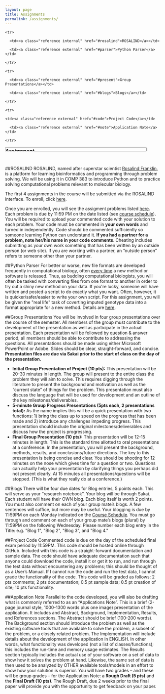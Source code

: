 ```yaml
---
layout: page
title: Assignments
permalink: /assignments/
---
```

<table style="width: 459px; height: 12px;" class="docutils" border="1">



  <caption><b>Assignment Index</b></caption> <colgroup><col width="50%"><col width="50%"></colgroup> <tbody valign="top">

    <tr>

      <td><a class="reference internal" href="#rosalind">ROSALIND</a></td>

      <td><a class="reference external" href="#parser">Python Parser</a></td>

    </tr>

    <tr>

      <td><a class="reference external" href="#present">Group Presentations</a></td>

      <td><a class="reference internal" href="#blogs">Blogs</a></td>
      
    </tr>

    <tr>

	<td><a class="reference external" href="#code">Project Code</a></td>

      <td><a class="reference external" href="#note">Application Note</a></td>

    </tr>

  </tbody>

</table>



<br>

<span style="font-weight: bold;"><a name="rosalind"></a></span>
##ROSALIND
ROSALIND, named after superstar scientist <a href="https://en.wikipedia.org/wiki/Rosalind_Franklin">Rosalind Franklin</a>, is a platform for learning bioinformatics and programming through problem solving. We will be using it in COMP 383 to introduce Python and to practice solving computational problems relevant to molecular biology.

The first 4 assignments in the course will be submitted via the ROSALIND interface. To enroll, click
<a href="http://rosalind.info/classes/enroll/f74db871de/">here</a>.

Once you are enrolled, you will see the assigment problems listed <a href="http://rosalind.info/classes/254/">here</a>. Each problem is due by 11:59 PM on the date listed (see <a href="http://hwheeler01.github.io/CompBio/syllabus/#schedule">course schedule</a>). You will be required to upload your commented code with your solution to each problem. Your code must be commented in **your own words** and turned in independently. Code should be commented sufficiently so someone learning Python can understand it. **If you had a partner for a problem, note her/his name in your code comments**. Cheating includes submitting as your own work something that has been written by an outside person (or web site). If you are working with a partner, an “outside person” refers to someone other than your partner. 

<span style="font-weight: bold;"><a name="parser"></a></span>
##Python Parser
For better or worse, new file formats are developed frequently in computational biology, often <a href="https://www.biostars.org/p/55351/">every time</a> a new method or software is released. Thus, as budding computational biologists, you will often be tasked with converting files from one format to another in order to try out a shiny new method on your data. If you're lucky, someone will have written and posted a script to do exactly what you want. Often, however, it is quicker/safer/easier to write your own script. For this assignment, you will be given the "real life" task of coverting imputed genotype data into a format appropriate for a new method. Details are <a href="http://hwheeler01.github.io/CompBio/vcf_parser.html">here</a>. 

<span style="font-weight: bold;"><a name="present"></a></span>
##Group Presentations
You will be involved in four group presentations over the course of the semester. All members of the group must contribute to the development of the presentation as well as participate in the actual presentation. Each presentation will be followed by question & answer period; all members should be able to contribute to addressing the questions. All presentations should be made using either Microsoft PowerPoint or Adobe. Slides should be clear, straight-forward, and concise. **Presentation files are due via Sakai prior to the start of class on the day of the presentation.**
- **Initial Group Presentation of Project (10 pts):** This presentation will be 20-30 minutes in length. The group will present to the entire class the problem they will aim to solve. This requires digging through the literature to present the background and motivation as well as the “current state” of things for the problem. This presentation must also discuss the language that will be used for development and an outline of the key milestones/deliverables.- **5-minute Group Progress Presentations (5pts each, 2 presentations total):** As the name implies this will be a quick presentation with two functions: 1) bring the class up to speed on the progress that has been made and 2) introduce any challenges impeding progress. This presentation should include the original milestones/deliverables and discuss how the project is progressing.- **Final Group Presentation (10 pts):** This presentation will be 12-15 minutes in length. This is the standard time allotted to oral presentations at a conference. In the presentation, you will present the background, methods, results, and conclusions/future directions. The key to this presentation is being concise and clear. You should be shooting for 12 minutes on the nose which gives time for a question or two. Questions can actually help your presentation by clarifying things you perhaps did not present clearly. At 15 minutes all presentations/questions will be stopped. (This is what they really do at a conference.) 

<span style="font-weight: bold;"><a name="blogs"></a></span>
##Blogs
There will be four due dates for Blog entries, 5 points each. This will serve as your “research notebook”. Your blog will be through Sakai. Each student will have their OWN blog. Each blog itself is worth 2 points. You must also comment on each of your group mate’s blogs. A few sentences will suffice, but more may be useful. Your blogging is due by 11:59PM on each Monday indicated on the <a href="http://hwheeler01.github.io/CompBio/syllabus/#schedule">Course Schedule</a>. You must go through and comment on each of your group mate’s blogs (plural) by 11:59PM on the following Wednesday. Please number each blog entry in the Title: e.g. "Blog 1", "Blog 2", "Blog 3", and "Blog 4."

<span style="font-weight: bold;"><a name="code"></a></span>
##Project Code
Commented code is due on the day of the scheduled final exam period by 11:59PM. This code should be hosted online through GitHub. Included with this code is a straight-forward documentation and sample data. The code should have adequate documentation such that anyone could download the code, install it or get it to run, and run through the test data without encountering any problems; this should be thought of as a User’s Manual. If I cannot run the code and run the test data, I cannot grade the functionality of the code. This code will be graded as follows: 2 pts comments; 2 pts documentation; 0.5 pt sample data; 0.5 pt creation of site; 10 pts functionality.

<span style="font-weight: bold;"><a name="note"></a></span>
##Application Note
Parallel to the code developed, you will also be drafting what is commonly referred to as an “Applications Note”. This is a brief (2-page journal style, 1000-1300 words plus one image) presentation of the application. It includes and Abstract, Background, Implementation, Results, and References sections. The Abstract should be brief (100-200 words). The Background section should introduce the problem as well as the existing software tools that are available to solve the problem, a subset of the problem, or a closely related problem. The Implementation will include details about the development of the application in ENGLISH. In other words, what functionality was developed (not a list of classes/functions); this includes the run-time and memory usage estimates. The Results section typically includes the actual use of your software on a set of data to show how it solves the problem at hand. Likewise, the same set of data is then used to be analyzed by OTHER available tools/models in an effort to show how your solution is superior.You will have two grades – and these will be group grades – for the Application Note: a **Rough Draft (5 pts)** and the **Final Draft (10 pts)**. The Rough Draft, due 2 weeks prior to the final paper will provide you with the opportunity to get feedback on your paper.